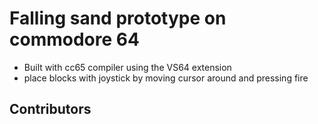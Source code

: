 # Falling sand prototype on commodore 64
- Built with cc65 compiler using the VS64 extension
- place blocks with joystick by moving cursor around and pressing fire

## Contributors

<!-- readme: contributors,matt66146,github-actions/- -start -->
<!-- readme: contributors,matt66146,github-actions/- -end -->
